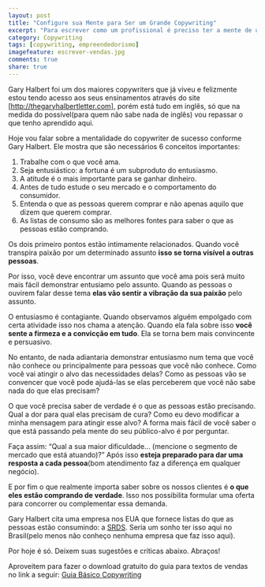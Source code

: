 ```yaml
---
layout: post
title: "Configure sua Mente para Ser um Grande Copywriting"
excerpt: "Para escrever como um profissional é preciso ter a mente de um. Neste artigo vamos ver algumas mudanças que são necessárias para isso."
category: Copywriting
tags: [copywriting, empreendedorismo]
imagefeature: escrever-vendas.jpg
comments: true
share: true
---
```


Gary Halbert foi um dos maiores copywriters que já viveu e felizmente estou tendo acesso aos seus ensinamentos através do site [http://thegaryhalbertletter.com], porém está tudo em inglês, só que na medida do possível(para quem não sabe nada de inglês) vou repassar o que tenho aprendido aqui.

Hoje vou falar sobre a mentalidade do copywriter de sucesso conforme Gary Halbert. Ele mostra que são necessários 6 conceitos importantes:

1. Trabalhe com o que você ama.
2. Seja entusiástico: a fortuna é um subproduto do entusiasmo.
3. A atitude é o mais importante para se ganhar dinheiro.
4. Antes de tudo estude o seu mercado e o comportamento do consumidor.
5. Entenda o que as pessoas querem comprar e não apenas aquilo que dizem que querem comprar.
6. As listas de consumo são as melhores fontes para saber o que as pessoas estão comprando.

Os dois primeiro pontos estão intimamente relacionados. Quando você transpira paixão por um determinado assunto __isso se torna visível a outras pessoas__.

Por isso, você deve encontrar um assunto que você ama pois será muito mais fácil demonstrar entusiamo pelo assunto. Quando as pessoas o ouvirem falar desse tema __elas vão sentir a vibração da sua paixão__ pelo assunto.

O entusiasmo é contagiante. Quando observamos alguém empolgado com certa atividade isso nos chama a atenção. Quando ela fala sobre isso __você sente a firmeza e a convicção em tudo__. Ela se torna bem mais convincente e persuasivo.

No entanto, de nada adiantaria demonstrar entusiasmo num tema que você não conhece ou principalmente para pessoas que você não conhece. Como você vai atingir o alvo das necessidades delas? Como as pessoas vão se convencer que você pode ajudá-las se elas perceberem que você não sabe nada do que elas precisam?

O que você precisa saber de verdade é o que as pessoas estão precisando. Qual a dor para qual elas precisam de cura? Como eu devo modificar a minha mensagem para atingir esse alvo? A forma mais fácil de você saber o que está passando pela mente do seu público-alvo é por perguntar.

Faça assim: “Qual a sua maior dificuldade... (mencione o segmento de mercado que está atuando)?” Após isso __esteja preparado para dar uma resposta a cada pessoa__(bom atendimento faz a diferença em qualquer negócio).

E por fim o que realmente importa saber sobre os nossos clientes é __o que eles estão comprando de verdade__. Isso nos possibilita formular uma oferta para concorrer ou complementar essa demanda. 

Gary Halbert cita uma empresa nos EUA que fornece listas do que as pessoas estão consumindo: a [SRDS](http://srds.com/ "SRDS"). Seria um sonho ter isso aqui no Brasil(pelo menos não conheço nenhuma empresa que faz isso aqui).

Por hoje é só. Deixem suas sugestões e críticas abaixo. Abraços!

Aproveitem para fazer o download gratuito do guia para textos de vendas no link a seguir: [Guia Básico Copywriting](http://eepurl.com/0PRvb "Baixe gratuitamente o seu Guia Básico Copywriting")
